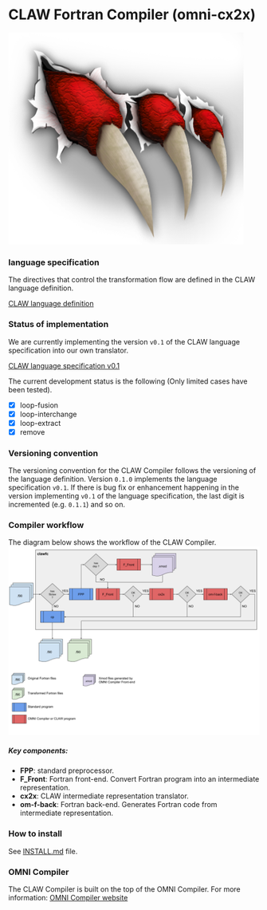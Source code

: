 # CLAW Fortran Compiler (omni-cx2x)

![CLAW logo](resource/claw_image.png)

### language specification
The directives that control the transformation flow are defined in the
CLAW language definition.

[CLAW language definition](https://github.com/C2SM-RCM/claw-language-definition)

### Status of implementation
We are currently implementing the version `v0.1` of the CLAW language
specification into our own translator.

[CLAW language specification v0.1](https://github.com/C2SM-RCM/claw-language-specification/tree/v0.1)

The current development status is the following (Only limited cases have been
tested).
- [x] loop-fusion
- [x] loop-interchange
- [x] loop-extract
- [x] remove

### Versioning convention
The versioning convention for the CLAW Compiler follows the versioning of the
language definition. Version `0.1.0` implements the language specification
`v0.1`. If there is bug fix or enhancement happening in the version implementing
`v0.1` of the language specification, the last digit is incremented (e.g.
`0.1.1`) and so on.

### Compiler workflow
The diagram below shows the workflow of the CLAW Compiler.
![CLAW Compiler workflow](resource/clawfc_workflow.png)

##### Key components:
* **FPP**: standard preprocessor.
* **F_Front**: Fortran front-end. Convert Fortran program into an intermediate
representation.
* **cx2x**: CLAW intermediate representation translator.
* **om-f-back**: Fortran back-end. Generates Fortran code from intermediate
representation.

### How to install
See [INSTALL.md](./INTSTALL.md) file.

### OMNI Compiler
The CLAW Compiler is built on the top of the OMNI Compiler. For more
information: [OMNI Compiler website](http://omni-compiler.org)
